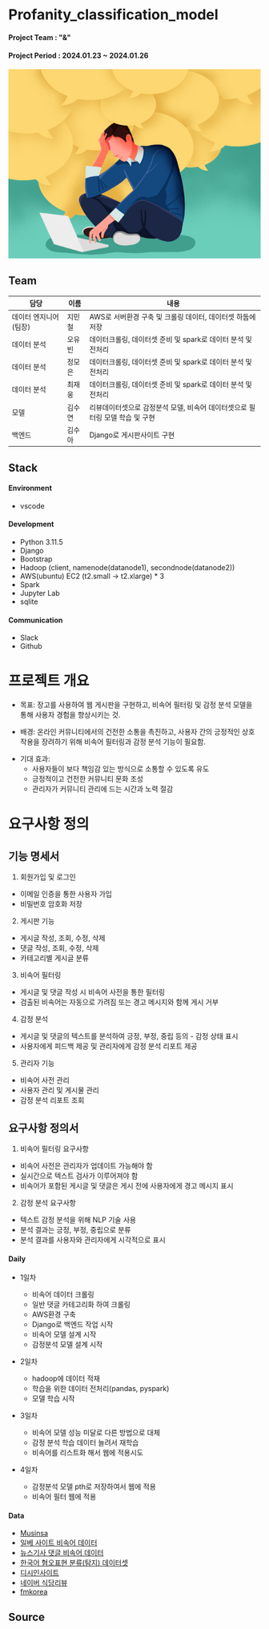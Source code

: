 # Profanity_classification_model

#### Project Team :  "&"
#### Project Period : 2024.01.23 ~ 2024.01.26
![Alt text](image.png)

## Team
|담당|이름|내용|
|------|---|--------------------|
|데이터 엔지니어(팀장)|지민철|AWS로 서버환경 구축 및 크롤링 데이터, 데이터셋 하둡에 저장|
|데이터 분석|오유빈|데이터크롤링, 데이터셋 준비 및 spark로 데이터 분석 및 전처리|
|데이터 분석|정모은|데이터크롤링, 데이터셋 준비 및 spark로 데이터 분석 및 전처리|
|데이터 분석|최재웅|데이터크롤링, 데이터셋 준비 및 spark로 데이터 분석 및 전처리|
|모델|김수연|리뷰데이터셋으로 감정분석 모델, 비속어 데이터셋으로 필터링 모델 학습 및 구현|
|백엔드|김수아|Django로 게시판사이트 구현|

## Stack

#### Environment
- vscode

#### Development
* Python 3.11.5
* Django
* Bootstrap
* Hadoop (client, namenode(datanode1), secondnode(datanode2))
* AWS(ubuntu) EC2 (t2.small -> t2.xlarge) * 3
* Spark
* Jupyter Lab
* sqlite
#### Communication
- Slack
- Github

# 프로젝트 개요
- 목표: 
장고를 사용하여 웹 게시판을 구현하고, 비속어 필터링 및 감정 분석 모델을 통해 사용자 경험을 향상시키는 것.

- 배경: 
온라인 커뮤니티에서의 건전한 소통을 촉진하고, 사용자 간의 긍정적인 상호작용을 장려하기 위해 비속어 필터링과 감정 분석 기능이 필요함.

* 기대 효과:
    * 사용자들이 보다 책임감 있는 방식으로 소통할 수 있도록 유도
    * 긍정적이고 건전한 커뮤니티 문화 조성
    * 관리자가 커뮤니티 관리에 드는 시간과 노력 절감
# 요구사항 정의
## 기능 명세서
1. 회원가입 및 로그인

- 이메일 인증을 통한 사용자 가입
- 비밀번호 암호화 저장
2. 게시판 기능

- 게시글 작성, 조회, 수정, 삭제
- 댓글 작성, 조회, 수정, 삭제
- 카테고리별 게시글 분류
3. 비속어 필터링

- 게시글 및 댓글 작성 시 비속어 사전을 통한 필터링
- 검출된 비속어는 자동으로 가려짐 또는 경고 메시지와 함께 게시 거부
4. 감정 분석

- 게시글 및 댓글의 텍스트를 분석하여 긍정, 부정, 중립 등의 - 감정 상태 표시
- 사용자에게 피드백 제공 및 관리자에게 감정 분석 리포트 제공
5. 관리자 기능

- 비속어 사전 관리
- 사용자 관리 및 게시물 관리
- 감정 분석 리포트 조회

## 요구사항 정의서
1. 비속어 필터링 요구사항

- 비속어 사전은 관리자가 업데이트 가능해야 함
- 실시간으로 텍스트 검사가 이루어져야 함
- 비속어가 포함된 게시글 및 댓글은 게시 전에 사용자에게 경고 메시지 표시
2. 감정 분석 요구사항

- 텍스트 감정 분석을 위해 NLP 기술 사용
- 분석 결과는 긍정, 부정, 중립으로 분류
- 분석 결과를 사용자와 관리자에게 시각적으로 표시

#### Daily
* 1일차
    * 비속어 데이터 크롤링
    * 일반 댓글 카테고리화 하여 크롤링
    * AWS환경 구축
    * Django로 백엔드 작업 시작
    * 비속어 모델 설계 시작
    * 감정분석 모델 설계 시작

* 2일차
    * hadoop에 데이터 적재
    * 학습을 위한 데이터 전처리(pandas, pyspark)
    * 모델 학습 시작

* 3일차 
    * 비속어 모델 성능 미달로 다른 방법으로 대체
    * 감정 분석 학습 데이터 늘려서 재학습
    * 비속어를 리스트화 해서 웹에 적용시도

* 4일차
    * 감정분석 모델 pth로 저장하여서 웹에 적용
    * 비속어 필터 웹에 적용

#### Data
- [Musinsa](https://www.musinsa.com/app/?utm_source=google_shopping&utm_medium=sh&source=GOSHSAP001&utm_source=google_shopping&utm_medium=sh&source=GOSHSAP001&gclid=CjwKCAiAzJOtBhALEiwAtwj8tqGiZ3KsEj28ahRoGruhkvSVOKQpIPV9G3QI3XlZUmggjbQA3HeBvRoCmUEQAvD_BwE)
- [일베 사이트 비속어 데이터](https://github.com/2runo/Curse-detection-data/blob/master/dataset.txt)
- [뉴스기사 댓글 비속어 데이터](https://github.com/kocohub/korean-hate-speech)
- [한국어 혐오표현 분류(탐지) 데이터셋](https://open.selectstar.ai/ko/?page_id=5948)
- [디시인사이트](https://gall.dcinside.com/board/lists/?id=leagueoflegends5)
- [네이버 식당리뷰](https://m.place.naver.com/restaurant/1085956231/review/visitor?entry=ple&reviewSort=recent)
- [fmkorea](https://www.fmkorea.com/fm24free)


## Source
